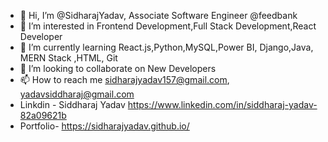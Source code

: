 - 👋 Hi, I’m @SidharajYadav, Associate Software Engineer @feedbank    
- 👀 I’m interested in Frontend Development,Full Stack Development,React Developer    
- 🌱 I’m currently learning React.js,Python,MySQL,Power BI, Django,Java, MERN Stack ,HTML, Git 
- 💞️ I’m looking to collaborate on New Developers     
- 📫 How to reach me sidharajyadav157@gmail.com, yadavsiddharaj@gmail.com   
- Linkdin - Siddharaj Yadav  https://www.linkedin.com/in/siddharaj-yadav-82a09621b   
- Portfolio- https://sidharajyadav.github.io/ 
<!--- 
SidharajYadav/SidharajYadav is a ✨ special ✨ repository because its `README.md` (this file) appears on your GitHub profile.
You can click the Preview link to take a look at your changes..
--->

 
